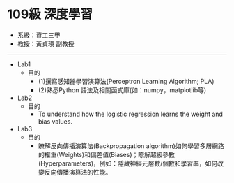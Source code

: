 # 109級 深度學習
- 系級：資工三甲
- 教授：黃貞瑛 副教授

---
- Lab1
  - 目的
    - (1)撰寫感知器學習演算法(Perceptron Learning Algorithm; PLA)
    - (2)熟悉Python 語法及相關函式庫(如：numpy，matplotlib等)
- Lab2
  - 目的
    - To understand how the logistic regression learns the weight and bias values.
- Lab3
  - 目的
    - 瞭解反向傳播演算法(Backpropagation algorithm)如何學習多層網路的權重(Weights)和偏差值(Biases)；瞭解超級參數(Hyperparameters)，例如：隱藏神經元層數/個數和學習率，如何改變反向傳播演算法的性能。
